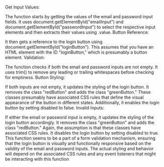 Get Input Values:

The function starts by getting the values of the email and password input fields. It uses document.getElementById("emailInput") and document.getElementById("passwordInput") to select the respective input elements and then extracts their values using .value.
Button Reference:

It then gets a reference to the login button using document.getElementById("loginButton"). This assumes that you have an HTML element with the ID "loginButton," which is presumably a button element.
Validation:

The function checks if both the email and password inputs are not empty. It uses trim() to remove any leading or trailing whitespaces before checking for emptiness.
Button Styling:

If both inputs are not empty, it updates the styling of the login button. It removes the class "redButton" and adds the class "greenButton." These classes presumably have associated CSS rules that define the visual appearance of the button in different states.
Additionally, it enables the login button by setting disabled to false.
Invalid Inputs:

If either the email or password input is empty, it updates the styling of the login button accordingly. It removes the class "greenButton" and adds the class "redButton." Again, the assumption is that these classes have associated CSS rules.
It disables the login button by setting disabled to true.
This function seems to be a part of a form validation mechanism, ensuring that the login button is visually and functionally responsive based on the validity of the email and password inputs. The actual styling and behavior will depend on the associated CSS rules and any event listeners that might be interacting with this function

